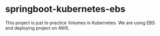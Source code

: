 # springboot-kubernetes-ebs
This project is just to practice Volumes in Kubernetes. We are using EBS and deploying project on AWS.
